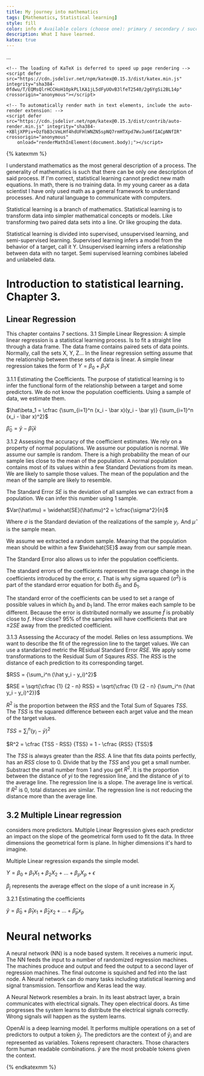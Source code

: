 ```yaml
---
title: My journey into mathematics
tags: [Mathematics, Statistical learning]
style: fill
color: info # Available colors (choose one): primary / secondary / success / danger / warning / info / light / dark
description: What I have learned.   
katex: true
---
```

<head>

  ...

  <!--KaTeX-->
  <link rel="stylesheet" href="https://cdn.jsdelivr.net/npm/katex@0.12.0/dist/katex.min.css" integrity="sha384-AfEj0r4/OFrOo5t7NnNe46zW/tFgW6x/bCJG8FqQCEo3+Aro6EYUG4+cU+KJWu/X" crossorigin="anonymous">
  <script defer src="https://cdn.jsdelivr.net/npm/katex@0.12.0/dist/katex.min.js" integrity="sha384-g7c+Jr9ZivxKLnZTDUhnkOnsh30B4H0rpLUpJ4jAIKs4fnJI+sEnkvrMWph2EDg4" crossorigin="anonymous"></script>
  <script defer src="https://cdn.jsdelivr.net/npm/katex@0.12.0/dist/contrib/auto-render.min.js" integrity="sha384-mll67QQFJfxn0IYznZYonOWZ644AWYC+Pt2cHqMaRhXVrursRwvLnLaebdGIlYNa" crossorigin="anonymous"></script>
  <script>
      document.addEventListener("DOMContentLoaded", function() {
          renderMathInElement(document.body, {
              // ...options...
          });
      });
  </script>

</head>


<!-- KaTeX requires the use of the HTML5 doctype. Without it, KaTeX may not render properly -->
<html>
  <head>
    <link rel="stylesheet" href="https://cdn.jsdelivr.net/npm/katex@0.15.3/dist/katex.min.css" integrity="sha384-KiWOvVjnN8qwAZbuQyWDIbfCLFhLXNETzBQjA/92pIowpC0d2O3nppDGQVgwd2nB" crossorigin="anonymous">

    <!-- The loading of KaTeX is deferred to speed up page rendering -->
    <script defer src="https://cdn.jsdelivr.net/npm/katex@0.15.3/dist/katex.min.js" integrity="sha384-0fdwu/T/EQMsQlrHCCHoH10pkPLlKA1jL5dFyUOvB3lfeT2540/2g6YgSi2BL14p" crossorigin="anonymous"></script>

    <!-- To automatically render math in text elements, include the auto-render extension: -->
    <script defer src="https://cdn.jsdelivr.net/npm/katex@0.15.3/dist/contrib/auto-render.min.js" integrity="sha384-+XBljXPPiv+OzfbB3cVmLHf4hdUFHlWNZN5spNQ7rmHTXpd7WvJum6fIACpNNfIR" crossorigin="anonymous"
        onload="renderMathInElement(document.body);"></script>
  </head>
</html>

{% katexmm %}

I understand mathematics as the most general description of a process. The generality of mathematics is such that there can be only one description of said process. If I'm correct, statistical learning cannot predict new math equations. In math, there is no training data. In my young career as a data scientist I have only used math as a general framework to understand processes. And natural language to communicate with computers. 

Statistical learning is a branch of mathematics. Statistical learning is to transform data into simpler mathematical concepts or models. Like transforming two paired data sets into a line. Or like grouping the data. 

Statistical learning is divided into supervised, unsupervised learning, and semi-supervised learning. Supervised learning infers a model from the behavior of a target, call it Y. Unsupervised learning infers a relationship between data with no target. Semi supervised learning combines labeled and unlabeled data. 

# Introduction to statistical learning. Chapter 3.
## Linear Regression
This chapter contains 7 sections. 
3.1 Simple Linear Regression: 
	A simple linear regression is a statistical learning process. Is to fit a straight line through a data frame. The data frame contains paired sets of data points. Normally, call the sets X, Y, Z...
	In the linear regression setting assume that the relationship between these sets of data is linear. 
	A simple linear regression takes the form of 
	$Y = \beta_0 + \beta_1X$
	
3.1.1 Estimating the Coefficients.
	The purpose of statistical learning is to infer the functional form of the relationship between a target and some predictors. We do not know the population coefficients. Using a sample of data, we estimate them.
	
$\hat\beta_1 = \cfrac {\sum_{i=1}^n (x_i - \bar x)(y_i - \bar y)} {\sum_{i=1}^n (x_i - \bar x)^2}$

$\hat\beta_0 = \bar y - \hat\beta_1 \bar x$

3.1.2 Assessing the accuracy of the coefficient estimates. 
We rely on a property of normal populations. We assume our population is normal. We assume our sample is random. There is a high probability the mean of our sample lies close to the mean of the population. A normal population contains most of its values within a few Standard Deviations from its mean. We are likely to sample those values. The mean of the population and the mean of the sample are likely to resemble. 

The Standard Error $SE$ is the deviation of all samples we can extract from a population. We can infer this number using 1 sample. 

$Var(\hat\mu) = \widehat{SE}(\hat\mu)^2 = \cfrac{\sigma^2}{n}$

Where $\sigma$ is the Standard deviation of the realizations of the sample $y_i$. And $\hat\mu$ is the sample mean. 

We assume we extracted a random sample. Meaning that the population mean should be within a few $\widehat{SE}$ away from our sample mean.

The Standard Error also allows us to infer the population coefficients. 

The standard errors of the coefficients represent the average change in the coefficients introduced by the error, $\epsilon$. That is why sigma squared ($\sigma^2$) is part of the standard error equation for both $\hat b_0$ and $\hat b_1$.

The standard error of the coefficients can be used to set a range of possible values in which $b_0$ and $b_1$ land. The error makes each sample to be different. Because the error is distributed normally we assume $\hat f$ is probably close to $f$. How close? 95% of the samples will have coefficients that are $\pm 2 SE$ away from the predicted coefficient.

3.1.3 Assessing the Accuracy of the model.
Relies on less assumptions. We want to describe the fit of the regression line to the target values. We can use a standarized metric the REsidual Standard Error $RSE$. We apply some transformations to the Residual Sum of Sqaures $RSS$. The $RSS$ is the distance of each prediction to its corresponding target. 

$RSS = {\sum_i^n (\hat y_i - y_i)^2}$

$RSE = \sqrt{\cfrac {1} {2 - n} RSS} = \sqrt{\cfrac {1} {2 - n} {\sum_i^n (\hat y_i - y_i)^2}}$

$R^2$ is the proportion between the $RSS$ and the Total Sum of Squares $TSS$. The $TSS$ is the squared difference between each arget value and the mean of the target values.

$TSS = \sum{_i^n (y_i - \bar y)^2}$

$R^2 = \cfrac {TSS - RSS} {TSS} = 1 - \cfrac {RSS} {TSS}$

The $TSS$ is always greater than the $RSS$. A line that fits data points perfectly, has an $RSS$ close to 0. Divide that by the $TSS$ and you get a small number. Substract the small number from 1 and you get $R^2$. It is the proportion between the distance of $yi$ to the regression line, and the distance of $yi$ to the average line. The regression line is a slope. The average line is vertical. If $R^2$ is 0, total distances are similar. The regression line is not reducing the distance more than the average line. 

## 3.2 Multiple Linear regression
considers more predictors. Multiple Linear Regression gives each predictor an impact on the slope of the geometrical form used to fit the data. In three dimensions the geometrical form is plane. In higher dimensions it's hard to imagine. 

Multiple Linear regression expands the simple model. 

$Y = \beta_0 + \beta_1 X_1 + \beta_2 X_2 + ... + \beta_p X_p + \epsilon$

$\beta_j$ represents the average effect on the slope of a unit increase in $X_j$

3.2.1 Estimating the coefficients

$\hat y = \hat\beta_0 + \hat\beta_1 x_1 + \hat\beta_2 x_2 + ... + \hat\beta_p x_p$

# Neural networks
A neural network (NN) is a node based system. It receives a numeric input. The NN feeds the input to a number of randomized regression machines. The machines produce and output and feed the output to a second layer of regression machines. The final outcome is squished and fed into the last node. A Neural network can do many tasks including statistical learning and signal transmission. Tensorflow and Keras lead the way. 

A Neural Network resembles a brain. In its least abstract layer, a brain communicates with electrical signals. They open electrical doors. As time progresses the system learns to distribute the electrical signals correctly. Wrong signals will happen as the system learns.

OpenAI is a deep learning model. It performs multiple operations on a set of predictors to output a token $\hat y_i$. The predictors are the context of $\hat y_i$ and are represented as variables. Tokens represent characters. Those characters form human readable combinations. $\hat y$ are the most probable tokens given the context. 

{% endkatexmm %}
